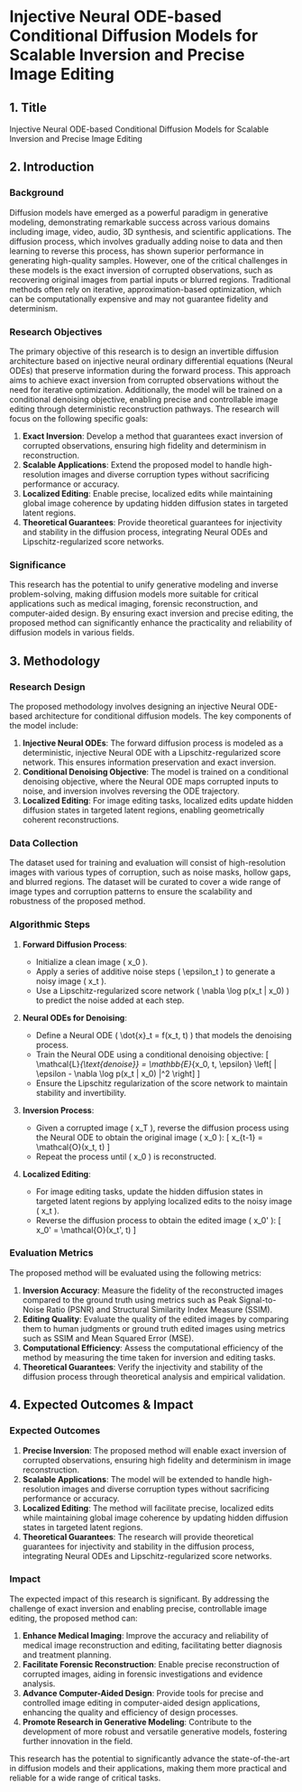 # Injective Neural ODE-based Conditional Diffusion Models for Scalable Inversion and Precise Image Editing

## 1. Title

Injective Neural ODE-based Conditional Diffusion Models for Scalable Inversion and Precise Image Editing

## 2. Introduction

### Background

Diffusion models have emerged as a powerful paradigm in generative modeling, demonstrating remarkable success across various domains including image, video, audio, 3D synthesis, and scientific applications. The diffusion process, which involves gradually adding noise to data and then learning to reverse this process, has shown superior performance in generating high-quality samples. However, one of the critical challenges in these models is the exact inversion of corrupted observations, such as recovering original images from partial inputs or blurred regions. Traditional methods often rely on iterative, approximation-based optimization, which can be computationally expensive and may not guarantee fidelity and determinism.

### Research Objectives

The primary objective of this research is to design an invertible diffusion architecture based on injective neural ordinary differential equations (Neural ODEs) that preserve information during the forward process. This approach aims to achieve exact inversion from corrupted observations without the need for iterative optimization. Additionally, the model will be trained on a conditional denoising objective, enabling precise and controllable image editing through deterministic reconstruction pathways. The research will focus on the following specific goals:

1. **Exact Inversion**: Develop a method that guarantees exact inversion of corrupted observations, ensuring high fidelity and determinism in reconstruction.
2. **Scalable Applications**: Extend the proposed model to handle high-resolution images and diverse corruption types without sacrificing performance or accuracy.
3. **Localized Editing**: Enable precise, localized edits while maintaining global image coherence by updating hidden diffusion states in targeted latent regions.
4. **Theoretical Guarantees**: Provide theoretical guarantees for injectivity and stability in the diffusion process, integrating Neural ODEs and Lipschitz-regularized score networks.

### Significance

This research has the potential to unify generative modeling and inverse problem-solving, making diffusion models more suitable for critical applications such as medical imaging, forensic reconstruction, and computer-aided design. By ensuring exact inversion and precise editing, the proposed method can significantly enhance the practicality and reliability of diffusion models in various fields.

## 3. Methodology

### Research Design

The proposed methodology involves designing an injective Neural ODE-based architecture for conditional diffusion models. The key components of the model include:

1. **Injective Neural ODEs**: The forward diffusion process is modeled as a deterministic, injective Neural ODE with a Lipschitz-regularized score network. This ensures information preservation and exact inversion.
2. **Conditional Denoising Objective**: The model is trained on a conditional denoising objective, where the Neural ODE maps corrupted inputs to noise, and inversion involves reversing the ODE trajectory.
3. **Localized Editing**: For image editing tasks, localized edits update hidden diffusion states in targeted latent regions, enabling geometrically coherent reconstructions.

### Data Collection

The dataset used for training and evaluation will consist of high-resolution images with various types of corruption, such as noise masks, hollow gaps, and blurred regions. The dataset will be curated to cover a wide range of image types and corruption patterns to ensure the scalability and robustness of the proposed method.

### Algorithmic Steps

1. **Forward Diffusion Process**:
   - Initialize a clean image \( x_0 \).
   - Apply a series of additive noise steps \( \epsilon_t \) to generate a noisy image \( x_t \).
   - Use a Lipschitz-regularized score network \( \nabla \log p(x_t | x_0) \) to predict the noise added at each step.

2. **Neural ODEs for Denoising**:
   - Define a Neural ODE \( \dot{x}_t = f(x_t, t) \) that models the denoising process.
   - Train the Neural ODE using a conditional denoising objective:
     \[
     \mathcal{L}_{\text{denoise}} = \mathbb{E}_{x_0, t, \epsilon} \left[ \| \epsilon - \nabla \log p(x_t | x_0) \|^2 \right]
     \]
   - Ensure the Lipschitz regularization of the score network to maintain stability and invertibility.

3. **Inversion Process**:
   - Given a corrupted image \( x_T \), reverse the diffusion process using the Neural ODE to obtain the original image \( x_0 \):
     \[
     x_{t-1} = \mathcal{O}(x_t, t)
     \]
   - Repeat the process until \( x_0 \) is reconstructed.

4. **Localized Editing**:
   - For image editing tasks, update the hidden diffusion states in targeted latent regions by applying localized edits to the noisy image \( x_t \).
   - Reverse the diffusion process to obtain the edited image \( x_0' \):
     \[
     x_0' = \mathcal{O}(x_t', t)
     \]

### Evaluation Metrics

The proposed method will be evaluated using the following metrics:

1. **Inversion Accuracy**: Measure the fidelity of the reconstructed images compared to the ground truth using metrics such as Peak Signal-to-Noise Ratio (PSNR) and Structural Similarity Index Measure (SSIM).
2. **Editing Quality**: Evaluate the quality of the edited images by comparing them to human judgments or ground truth edited images using metrics such as SSIM and Mean Squared Error (MSE).
3. **Computational Efficiency**: Assess the computational efficiency of the method by measuring the time taken for inversion and editing tasks.
4. **Theoretical Guarantees**: Verify the injectivity and stability of the diffusion process through theoretical analysis and empirical validation.

## 4. Expected Outcomes & Impact

### Expected Outcomes

1. **Precise Inversion**: The proposed method will enable exact inversion of corrupted observations, ensuring high fidelity and determinism in image reconstruction.
2. **Scalable Applications**: The model will be extended to handle high-resolution images and diverse corruption types without sacrificing performance or accuracy.
3. **Localized Editing**: The method will facilitate precise, localized edits while maintaining global image coherence by updating hidden diffusion states in targeted latent regions.
4. **Theoretical Guarantees**: The research will provide theoretical guarantees for injectivity and stability in the diffusion process, integrating Neural ODEs and Lipschitz-regularized score networks.

### Impact

The expected impact of this research is significant. By addressing the challenge of exact inversion and enabling precise, controllable image editing, the proposed method can:

1. **Enhance Medical Imaging**: Improve the accuracy and reliability of medical image reconstruction and editing, facilitating better diagnosis and treatment planning.
2. **Facilitate Forensic Reconstruction**: Enable precise reconstruction of corrupted images, aiding in forensic investigations and evidence analysis.
3. **Advance Computer-Aided Design**: Provide tools for precise and controlled image editing in computer-aided design applications, enhancing the quality and efficiency of design processes.
4. **Promote Research in Generative Modeling**: Contribute to the development of more robust and versatile generative models, fostering further innovation in the field.

This research has the potential to significantly advance the state-of-the-art in diffusion models and their applications, making them more practical and reliable for a wide range of critical tasks.